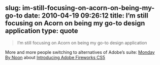slug: im-still-focusing-on-acorn-on-being-my-go-to
date: 2010-04-19 09:26:12
title: I’m still focusing on Acorn on being my go-to design application
type: quote
---

> I’m still focusing on Acorn on being my go-to design application

More and more people switching to alternatives of Adobe’s suite: [Monday By Noon](http://mondaybynoon.com) about [Introducing Adobe Fireworks CS5](http://mondaybynoon.com/2010/04/17/adobe-fireworks-cs5/)
